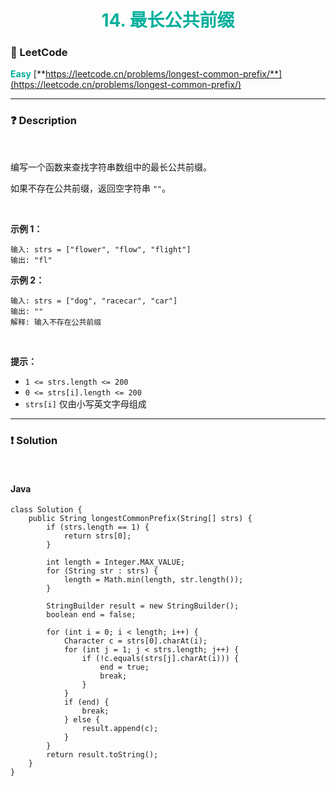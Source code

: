 <h1 style="text-align: center;"> <span style="color: #00AF9B;">14. 最长公共前缀</span> </h1>

### 🚀 LeetCode

<base target="_blank">

<span style="color: #00AF9B;">**Easy**</span> [**https://leetcode.cn/problems/longest-common-prefix/**](https://leetcode.cn/problems/longest-common-prefix/)

---

### ❓ Description

<br/>

编写一个函数来查找字符串数组中的最长公共前缀。

如果不存在公共前缀，返回空字符串 `""`。

<br/>

**示例 1：**

```
输入: strs = ["flower", "flow", "flight"]
输出: "fl"
```

**示例 2：**

```
输入: strs = ["dog", "racecar", "car"]
输出: ""
解释: 输入不存在公共前缀
```

<br/>

**提示：**

* `1 <= strs.length <= 200`
* `0 <= strs[i].length <= 200`
* `strs[i]` 仅由小写英文字母组成

---

### ❗ Solution

<br/>

#### Java

```
class Solution {
    public String longestCommonPrefix(String[] strs) {
        if (strs.length == 1) {
            return strs[0];
        }

        int length = Integer.MAX_VALUE;
        for (String str : strs) {
            length = Math.min(length, str.length());
        }

        StringBuilder result = new StringBuilder();
        boolean end = false;

        for (int i = 0; i < length; i++) {
            Character c = strs[0].charAt(i);
            for (int j = 1; j < strs.length; j++) {
                if (!c.equals(strs[j].charAt(i))) {
                    end = true;
                    break;
                }
            }
            if (end) {
                break;
            } else {
                result.append(c);
            }
        }
        return result.toString();
    }
}
```
